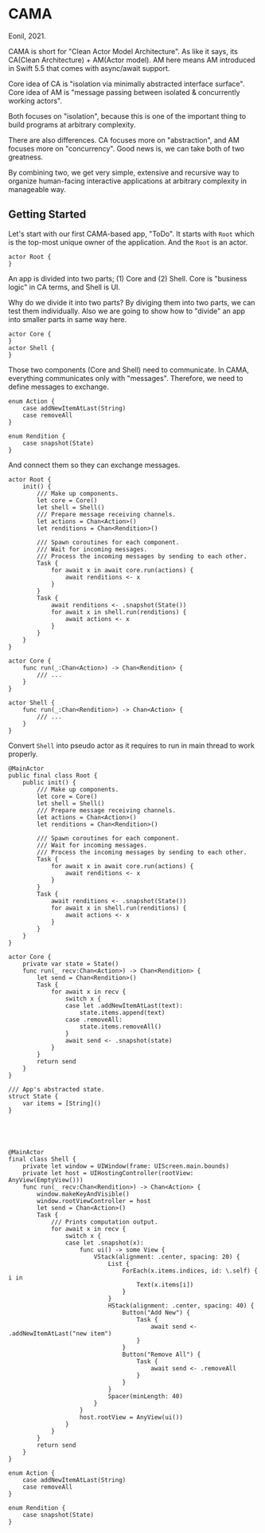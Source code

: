 CAMA
====
Eonil, 2021.

CAMA is short for "Clean Actor Model Architecture".
As like it says, its CA(Clean Architecture) + AM(Actor model).
AM here means AM introduced in Swift 5.5 that comes with async/await support.

Core idea of CA is "isolation via minimally abstracted interface surface".
Core idea of AM is "message passing between isolated & concurrently working actors".

Both focuses on "isolation", because this is one of the important thing to 
build programs at arbitrary complexity.

There are also differences. CA focuses more on "abstraction", 
and AM focuses more on "concurrency". Good news is, we can take both of two greatness.

By combining two, we get very simple, extensive and recursive way to organize 
human-facing interactive applications at arbitrary complexity in manageable way.

Getting Started
---------------
Let's start with our first CAMA-based app, "ToDo".
It starts with `Root` which is the top-most unique owner of the application.
And the `Root` is an actor.

    actor Root {
    }

An app is divided into two parts; (1) Core and (2) Shell.
Core is "business logic" in CA terms, and Shell is UI.

Why do we divide it into two parts? By diviging them into two parts, 
we can test them individually. Also we are going to show how to "divide" an app
into smaller parts in same way here.

    actor Core {
    }
    actor Shell {
    }

Those two components (Core and Shell) need to communicate.
In CAMA, everything communicates only with "messages".
Therefore, we need to define messages to exchange.

    enum Action {
        case addNewItemAtLast(String)
        case removeAll
    }

    enum Rendition {
        case snapshot(State)
    }

And connect them so they can exchange messages.

    actor Root {
        init() {
            /// Make up components.
            let core = Core()
            let shell = Shell()
            /// Prepare message receiving channels.
            let actions = Chan<Action>()
            let renditions = Chan<Rendition>()
            
            /// Spawn coroutines for each component.
            /// Wait for incoming messages.
            /// Process the incoming messages by sending to each other.
            Task {
                for await x in await core.run(actions) {
                    await renditions <- x
                }
            }
            Task {
                await renditions <- .snapshot(State())
                for await x in shell.run(renditions) {
                    await actions <- x
                }
            }
        }
    }

    actor Core {
        func run(_:Chan<Action>) -> Chan<Rendition> {
            /// ...
        }
    }

    actor Shell {
        func run(_:Chan<Rendition>) -> Chan<Action> {
            /// ...
        }
    }

Convert `Shell` into pseudo actor as it requires to run in main thread
to work properly.

    @MainActor
    public final class Root {
        public init() {
            /// Make up components.
            let core = Core()
            let shell = Shell()
            /// Prepare message receiving channels.
            let actions = Chan<Action>()
            let renditions = Chan<Rendition>()
            
            /// Spawn coroutines for each component.
            /// Wait for incoming messages.
            /// Process the incoming messages by sending to each other.
            Task {
                for await x in await core.run(actions) {
                    await renditions <- x
                }
            }
            Task {
                await renditions <- .snapshot(State())
                for await x in shell.run(renditions) {
                    await actions <- x
                }
            }
        }
    }

    actor Core {
        private var state = State()
        func run(_ recv:Chan<Action>) -> Chan<Rendition> {
            let send = Chan<Rendition>()
            Task {
                for await x in recv {
                    switch x {
                    case let .addNewItemAtLast(text):
                        state.items.append(text)
                    case .removeAll:
                        state.items.removeAll()
                    }
                    await send <- .snapshot(state)
                }
            }
            return send
        }
    }

    /// App's abstracted state.
    struct State {
        var items = [String]()
    }





    @MainActor
    final class Shell {
        private let window = UIWindow(frame: UIScreen.main.bounds)
        private let host = UIHostingController(rootView: AnyView(EmptyView()))
        func run(_ recv:Chan<Rendition>) -> Chan<Action> {
            window.makeKeyAndVisible()
            window.rootViewController = host
            let send = Chan<Action>()
            Task {
                /// Prints computation output.
                for await x in recv {
                    switch x {
                    case let .snapshot(x):
                        func ui() -> some View {
                            VStack(alignment: .center, spacing: 20) {
                                List {
                                    ForEach(x.items.indices, id: \.self) { i in
                                        Text(x.items[i])
                                    }
                                }
                                HStack(alignment: .center, spacing: 40) {
                                    Button("Add New") {
                                        Task {
                                            await send <- .addNewItemAtLast("new item")
                                        }
                                    }
                                    Button("Remove All") {
                                        Task {
                                            await send <- .removeAll
                                        }
                                    }
                                }
                                Spacer(minLength: 40)
                            }
                        }
                        host.rootView = AnyView(ui())
                    }
                }
            }
            return send
        }
    }

    enum Action {
        case addNewItemAtLast(String)
        case removeAll
    }

    enum Rendition {
        case snapshot(State)
    }





